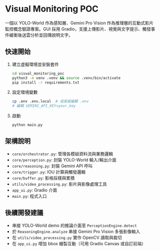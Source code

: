 # Visual Monitoring POC

一個以 YOLO-World 作為感知層、Gemini Pro Vision 作為推理層的互動式影片監控概念驗證專案。GUI 採用 Gradio，支援上傳影片、視覺與文字提示、觸發事件緩衝後送雲分析並回傳說明文字。

## 快速開始

1. 建立虛擬環境並安裝套件
   ```bash
   cd visual_monitoring_poc
   python3 -m venv .venv && source .venv/bin/activate
   pip install -r requirements.txt
   ```
2. 設定環境變數
   ```bash
   cp .env .env.local  # 或直接編輯 .env
   # 編輯 GEMINI_API_KEY=your_key
   ```
3. 啟動
   ```bash
   python main.py
   ```

## 架構說明

- `core/orchestrator.py`: 管理各模組資料流與業務邏輯
- `core/perception.py`: 封裝 YOLO-World 輸入/輸出介面
- `core/reasoning.py`: 封裝 Gemini API 呼叫
- `core/trigger.py`: IOU 計算與觸發邏輯
- `core/buffer.py`: 影格採樣與累積
- `utils/video_processing.py`: 影片與影像處理工具
- `app_ui.py`: Gradio 介面
- `main.py`: 程式入口

## 後續開發建議

- 串接 YOLO-World demo 的推論介面至 `PerceptionEngine.detect`
- 於 `ReasoningEngine.analyze` 串接 Gemini Pro Vision 多張影像輸入
- 在 `utils/video_processing.py` 實作 OpenCV 讀取與裁切
- 在 `app_ui.py` 增加 bbox 繪製互動（可用 Gradio Canvas 或自訂前端）
